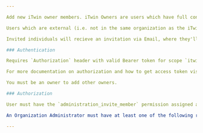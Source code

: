 ```yaml
---

Add new iTwin owner members. iTwin Owners are users which have full control over the iTwin. Each owner is granted all permissions on the iTwin, allowing them to perform any action on the iTwin they own.

Users which are external (i.e. not in the same organization as the iTwin) are not automatically added to the iTwin. Instead, they're invited. Users which are not external, are immediately added as members on the iTwin.

Invited individuals will recieve an invitation via Email, where they'll be prompted to accept the invitation. Upon accepting, they'll then become a member of the iTwin.

### Authentication

Requires `Authorization` header with valid Bearer token for scope `itwin-platform`.

For more documentation on authorization and how to get access token visit [OAUTH2 Authorization](https://developer.bentley.com/apis/overview/authorization/) page.

You must be an owner to add other owners.

### Authorization

User must have the `administration_invite_member` permission assigned at the iTwin level or be an Organization Administrator for the Organization that owns a given iTwin.

An Organization Administrator must have at least one of the following roles assigned in User Management: Account Administrator, Co-Administrator, or CONNECT Services Administrator. For more information about User Management please visit our Bentley Communities [Licensing, Cloud, and Web Services](https://bentleysystems.service-now.com/community?id=kb_article_view&sys_kb_id=1e5410491b7d8a90f3fc5287624bcb57) wiki page.

---
```

